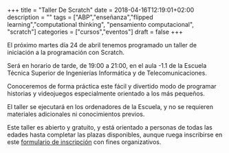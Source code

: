 +++
title = "Taller De Scratch"
date = 2018-04-16T12:19:01+02:00
description = ""
tags = ["ABP","enseñanza","flipped learning","computational thinking", "pensamiento computacional", "scratch"]
categories = ["cursos","eventos"]
draft = false
+++

El próximo martes día 24 de abril tenemos programado un taller de iniciación a la programación con Scratch.

Será en horario de tarde, de 19:00 a 21:00, en el aula -1.1 de la Escuela Técnica Superior de Ingenierías Informática y de Telecomunicaciones.

Conoceremos de forma práctica este fácil y divertido modo de programar historias y videojuegos especialmente orientado a los más pequeños.

El taller se ejecutará en los ordenadores de la Escuela, y no se requieren materiales adicionales ni conocimientos previos.

Este taller es abierto y gratuito, y está orientado a personas de todas las edades hasta completar las plazas disponibles, aunque ruega inscribirse en este <a href="https://docs.google.com/forms/d/e/1FAIpQLScQvB-_NqwLRQzNHqj6Q2oBscckNt6JE6SlGQw0BMde_eitbg/viewform?usp=sf_link">formulario de inscripción</a> con fines organizativos.
